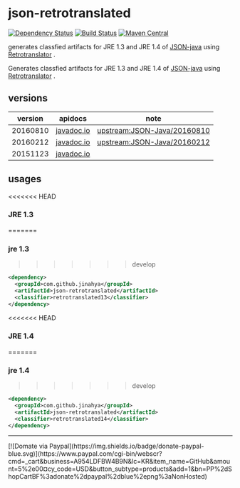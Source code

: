# json-retrotranslated
[![Dependency Status](https://www.versioneye.com/user/projects/56ea1cf94e714c0034fed7bc/badge.svg)](https://www.versioneye.com/user/projects/56ea1cf94e714c0034fed7bc)
[![Build Status](https://travis-ci.org/jinahya/json-retrotranslated.svg?branch=develop)](https://travis-ci.org/jinahya/json-retrotranslated)
[![Maven Central](https://img.shields.io/maven-central/v/com.github.jinahya/json-retrotranslated.svg)](http://search.maven.org/#search%7Cga%7C1%7Cg%3A%22com.github.jinahya%22%20a%3A%22json-retrotranslated%22)

generates classfied artifacts for JRE 1.3 and JRE 1.4 of [JSON-java](https://github.com/stleary/JSON-java) using [Retrotranslator](http://retrotranslator.sourceforge.net/) .

Generates classfied artifacts for JRE 1.3 and JRE 1.4 of [JSON-java](https://github.com/stleary/JSON-java) using [Retrotranslator](http://retrotranslator.sourceforge.net/) .

## versions
|version|apidocs|note|
|-------|-------|----|
|20160810|[javadoc.io](http://www.javadoc.io/doc/com.github.jinahya/json-retrotranslated/20160810)|[upstream:JSON-Java/20160810](https://github.com/stleary/JSON-java/tree/20160810)|
|20160212|[javadoc.io](http://www.javadoc.io/doc/com.github.jinahya/json-retrotranslated/20160212)|[upstream:JSON-Java/20160212](https://github.com/stleary/JSON-java/tree/20160212)|
|20151123|[javadoc.io](http://www.javadoc.io/doc/com.github.jinahya/json-retrotranslated/20151123)||

## usages
<<<<<<< HEAD
### JRE 1.3
=======
### jre 1.3
>>>>>>> develop
```xml
<dependency>
  <groupId>com.github.jinahya</groupId>
  <artifactId>json-retrotranslated</artifactId>
  <classifier>retrotranslated13</classifier>
</dependency>
```
<<<<<<< HEAD
### JRE 1.4
=======
### jre 1.4
>>>>>>> develop
```xml
<dependency>
  <groupId>com.github.jinahya</groupId>
  <artifactId>json-retrotranslated</artifactId>
  <classifier>retrotranslated14</classifier>
</dependency>
```
<hr/>
[![Domate via Paypal](https://img.shields.io/badge/donate-paypal-blue.svg)](https://www.paypal.com/cgi-bin/webscr?cmd=_cart&business=A954LDFBW4B9N&lc=KR&item_name=GitHub&amount=5%2e00&currency_code=USD&button_subtype=products&add=1&bn=PP%2dShopCartBF%3adonate%2dpaypal%2dblue%2epng%3aNonHosted)
